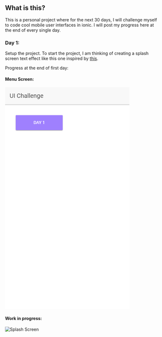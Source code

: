 ## What is this?
This is a personal project where for the next 30 days, I will challenge myself to code cool mobile user interfaces in ionic. I will post my progress here at the end of every single day.

### Day 1: 
Setup the project.
To start the project, I am thinking of creating a splash screen text effect like this one inspired by [this](https://www.youtube.com/watch?v=_JBuHh1HIAA&feature=youtu.be).

Progress at the end of first day:

#### Menu Screen:

![Menu Screen](https://raw.githubusercontent.com/dee0512/UI-Challenge/master/Readme%20Images/Day%201%20-%20menu.png "Menu Screen")

#### Work in progress:

![Splash Screen](https://raw.githubusercontent.com/dee0512/UI-Challenge/blob/master/Readme%20Images/Day%201.png "Splash Screen")

